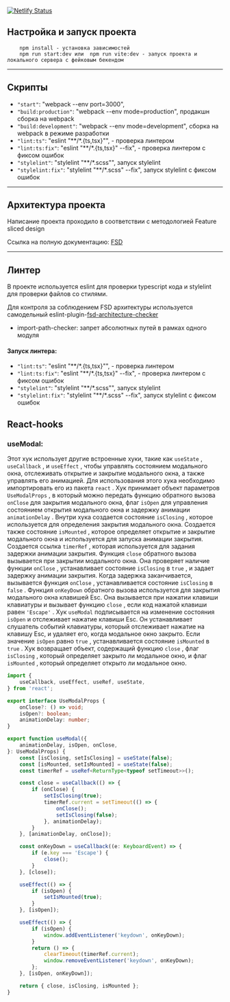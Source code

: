 [![Netlify Status](https://api.netlify.com/api/v1/badges/fac5ff46-31a4-47b8-9aa8-55a10833e24c/deploy-status)](https://app.netlify.com/sites/whats-app-green-api/deploys)

## Настройка и запуск проекта

```
    npm install - установка зависимостей
    npm run start:dev или  npm run vite:dev - запуск проекта и локального сервера с фейковым бекендом
```

----              -----

## Скрипты

- `"start"`: "webpack --env port=3000",
- `"build:production"`: "webpack --env mode=production",  продакшн сборка на webpack
- `"build:development"`: "webpack --env mode=development", сборка на webpack в режиме разработки
- `"lint:ts"`: "eslint \"**/*.{ts,tsx}\"", - проверка линтером
- `"lint:ts:fix"`: "eslint \"**/*.{ts,tsx}\" --fix", - проверка линтером с фиксом ошибок
- `"stylelint"`: "stylelint \"**/*.scss\"", запуск stylelint
- `"stylelint:fix"`: "stylelint \"**/*.scss\" --fix", запуск stylelint c фиксом ошибок

---

## Архитектура проекта

Написание проекта проходило в соответствии с методологией Feature sliced design

Ссылка на полную документацию: [FSD](https://feature-sliced.design/ru/docs/get-started/overview)

----         ------------

## Линтер

В проекте используется eslint для проверки typescript кода и stylelint для проверки файлов со стилями.

Для контроля за соблюдением FSD архитектуры используется самодельный
eslint-plugin-[fsd-architecture-checker](https://github.com/viacheslavorlov/eslint-plugin-fsd-architecture-checker)

- import-path-checker: запрет абсолютных путей в рамках одного модуля


#### Запуск линтера:

- `"lint:ts"`: "eslint \"**/*.{ts,tsx}\"", - проверка линтером
- `"lint:ts:fix"`: "eslint \"**/*.{ts,tsx}\" --fix", - проверка линтером с фиксом ошибок
- `"stylelint"`: "stylelint \"**/*.scss\"", запуск stylelint
- `"stylelint:fix"`: "stylelint \"**/*.scss\" --fix", запуск stylelint c фиксом ошибок


## React-hooks

### useModal:
Этот хук использует другие встроенные хуки, такие как  `useState` ,  `useCallback` , и  `useEffect` , чтобы управлять состоянием модального окна, отслеживать открытие и закрытие модального окна, а также управлять его анимацией.
Для использования этого хука необходимо импортировать его из пакета  `react` . Хук принимает объект параметров  `UseModalProps` , в который можно передать функцию обратного вызова  `onClose`  для закрытия модального окна, флаг  `isOpen`  для управления состоянием открытия модального окна и задержку анимации  `animationDelay` .
Внутри хука создается состояние  `isClosing` , которое используется для определения закрытия модального окна. Создается также состояние  `isMounted` , которое определяет открытие и закрытие модального окна и используется для запуска анимации закрытия. Создается ссылка  `timerRef` , которая используется для задания задержки анимации закрытия.
Функция  `close`  обратного вызова вызывается при закрытии модального окна. Она проверяет наличие функции  `onClose` , устанавливает состояние  `isClosing`  в  `true` , и задает задержку анимации закрытия. Когда задержка заканчивается, вызывается функция  `onClose` , устанавливается состояние  `isClosing`  в  `false` .
Функция  `onKeyDown`  обратного вызова используется для закрытия модального окна клавишей Esc. Она вызывается при нажатии клавиши клавиатуры и вызывает функцию  `close` , если код нажатой клавиши равен  `'Escape'` .
Хук  `useModal`  подписывается на изменение состояния  `isOpen`  и отслеживает нажатие клавиши Esc. Он устанавливает слушатель событий клавиатуры, который отслеживает нажатие на клавишу Esc, и удаляет его, когда модальное окно закрыто. Если значение  `isOpen`  равно  `true` , устанавливается состояние  `isMounted`  в  `true` .
Хук возвращает объект, содержащий функцию  `close` , флаг  `isClosing` , который определяет закрыто ли модальное окно, и флаг  `isMounted` , который определяет открыто ли модальное окно.

```typescript
import {
    useCallback, useEffect, useRef, useState,
} from 'react';

export interface UseModalProps {
    onClose?: () => void;
    isOpen?: boolean;
    animationDelay: number;
}

export function useModal({
    animationDelay, isOpen, onClose,
}: UseModalProps) {
    const [isClosing, setIsClosing] = useState(false);
    const [isMounted, setIsMounted] = useState(false);
    const timerRef = useRef<ReturnType<typeof setTimeout>>();

    const close = useCallback(() => {
        if (onClose) {
            setIsClosing(true);
            timerRef.current = setTimeout(() => {
                onClose();
                setIsClosing(false);
            }, animationDelay);
        }
    }, [animationDelay, onClose]);

    const onKeyDown = useCallback((e: KeyboardEvent) => {
        if (e.key === 'Escape') {
            close();
        }
    }, [close]);

    useEffect(() => {
        if (isOpen) {
            setIsMounted(true);
        }
    }, [isOpen]);

    useEffect(() => {
        if (isOpen) {
            window.addEventListener('keydown', onKeyDown);
        }
        return () => {
            clearTimeout(timerRef.current);
            window.removeEventListener('keydown', onKeyDown);
        };
    }, [isOpen, onKeyDown]);

    return { close, isClosing, isMounted };
}

```
